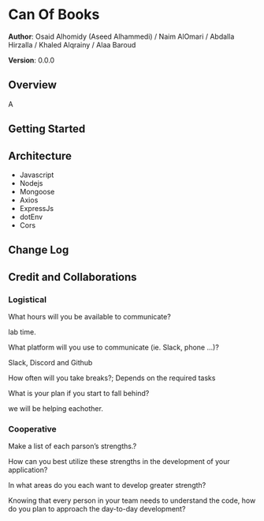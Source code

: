 # Can Of Books

**Author**: Osaid Alhomidy (Aseed Alhammedi) / Naim AlOmari / Abdalla Hirzalla / Khaled Alqrainy / Alaa Baroud

**Version**: 0.0.0

## Overview

A

## Getting Started

<!-- What are the steps that a user must take in order to build this app on their own machine and get it running? -->

## Architecture

- Javascript
- Nodejs
- Mongoose
- Axios
- ExpressJs
- dotEnv
- Cors

## Change Log

<!-- Use this area to document the iterative changes made to your application as each feature is successfully implemented. Use time stamps. Here's an example:

01-01-2001 4:59pm - Application now has a fully-functional express server, with a GET route for the location resource. -->

## Credit and Collaborations

### Logistical

What hours will you be available to communicate?

lab time.

What platform will you use to communicate (ie. Slack, phone …)?

Slack, Discord and Github

How often will you take breaks?;
Depends on the required tasks

What is your plan if you start to fall behind?

we will be helping eachother.

### Cooperative

Make a list of each parson’s strengths.?

How can you best utilize these strengths in the development of your application?

In what areas do you each want to develop greater strength?

Knowing that every person in your team needs to understand the code, how do you plan to approach the day-to-day development?
